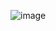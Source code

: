 ![image](https://user-images.githubusercontent.com/76183189/165208097-48ae6d62-7769-430b-9226-109dfd034241.png)
